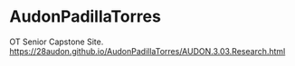 # AudonPadillaTorres
OT Senior Capstone Site.
https://28audon.github.io/AudonPadillaTorres/AUDON.3.03.Research.html
